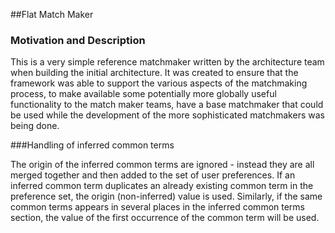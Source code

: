 ##Flat Match Maker

### Motivation and Description
This is a very simple reference matchmaker written by the architecture team when building the initial architecture. It was created to ensure that the framework was able to support the various aspects of the matchmaking process, to make available some potentially more globally useful functionality to the match maker teams, have a base matchmaker that could be used while the development of the more sophisticated matchmakers was being done.

###Handling of inferred common terms

The origin of the inferred common terms are ignored - instead they are all merged together and then added to the set of user preferences. If an inferred common term duplicates an already existing common term in the preference set, the origin (non-inferred) value is used. Similarly, if the same common terms appears in several places in the inferred common terms section, the value of the first occurrence of the common term will be used.